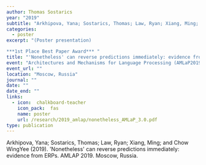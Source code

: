 ```yaml
---
author: Thomas Sostarics
year: "2019"
subtitle: "Arkhipova, Yana; Sostarics, Thomas; Law, Ryan; Xiang, Ming; Chow, Wing Yee"
categories:
  - poster
excerpt: "(Poster presentation)

***1st Place Best Paper Award*** "
title: "'Nonetheless' can reverse predictions immediately: evidence from ERPs"
event: "Architectures and Mechanisms for Language Processing (AMLaP2019)"
event_url: ""
location: "Moscow, Russia"
journal: ""
date: ""
date_end: ""
links:
  - icon:  chalkboard-teacher
    icon_pack:  fas
    name: poster
    url: /research/2019_amlap/nonetheless_AMLaP_3.0.pdf
type: publication
---
```


Arkhipova, Yana; Sostarics, Thomas; Law, Ryan; Xiang, Ming; and Chow WingYee (2019). 'Nonetheless' can reverse predictions immediately: evidence from ERPs. AMLAP 2019. Moscow, Russia.
